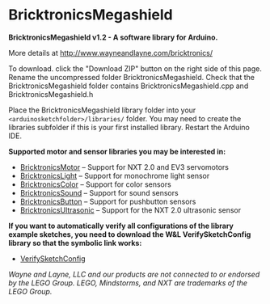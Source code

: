 BricktronicsMegashield
======================

**BricktronicsMegashield v1.2 - A software library for Arduino.**

More details at http://www.wayneandlayne.com/bricktronics/

To download. click the "Download ZIP" button on the right side of this page. Rename the uncompressed folder BricktronicsMegashield. Check that the BricktronicsMegashield folder contains BricktronicsMegashield.cpp and BricktronicsMegashield.h

Place the BricktronicsMegashield library folder into your `<arduinosketchfolder>/libraries/` folder. You may need to create the libraries subfolder if this is your first installed library. Restart the Arduino IDE.

**Supported motor and sensor libraries you may be interested in:**
* [BricktronicsMotor](https://github.com/wayneandlayne/BricktronicsMotor) – Support for NXT 2.0 and EV3 servomotors
* [BricktronicsLight](https://github.com/wayneandlayne/BricktronicsLight) – Support for monochrome light sensor
* [BricktronicsColor](https://github.com/wayneandlayne/BricktronicsColor) – Support for color sensors
* [BricktronicsSound](https://github.com/wayneandlayne/BricktronicsSound) – Support for sound sensors
* [BricktronicsButton](https://github.com/wayneandlayne/BricktronicsButton) – Support for pushbutton sensors
* [BricktronicsUltrasonic](https://github.com/wayneandlayne/BricktronicsUltrasonic) – Support for the NXT 2.0 ultrasonic sensor

**If you want to automatically verify all configurations of the library example sketches, you need to download the W&L VerifySketchConfig library so that the symbolic link works:**
* [VerifySketchConfig](https://github.com/wayneandlayne/VerifySketchConfig/)

_Wayne and Layne, LLC and our products are not connected to or endorsed by the LEGO Group. LEGO, Mindstorms, and NXT are trademarks of the LEGO Group._


